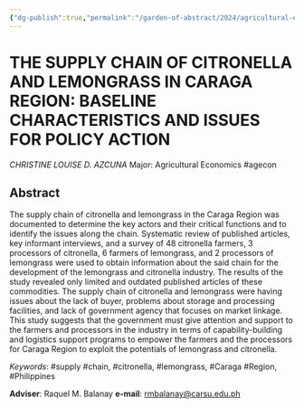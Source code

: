 ```yaml
---
{"dg-publish":true,"permalink":"/garden-of-abstract/2024/agricultural-economics-azcuna/","created":"2024-05-23T15:55:42.788+08:00"}
---
```


# THE SUPPLY CHAIN OF CITRONELLA AND LEMONGRASS IN CARAGA REGION: BASELINE CHARACTERISTICS AND ISSUES FOR POLICY ACTION
*CHRISTINE LOUISE D. AZCUNA*
Major: Agricultural Economics #agecon 
## Abstract
The supply chain of citronella and lemongrass in the Caraga Region was documented to determine the key actors and their critical functions and to identify the issues along the chain. Systematic review of published articles, key informant interviews, and a survey of 48 citronella farmers, 3 processors of citronella, 6 farmers of lemongrass, and 2 processors of lemongrass were used to obtain information about the said chain for the development of the lemongrass and citronella industry. The results of the study revealed only limited and outdated published articles of these commodities. The supply chain of citronella and lemongrass were having issues about the lack of buyer, problems about storage and processing facilities, and lack of government agency that focuses on market linkage. This study suggests that the government must give attention and support to the farmers and processors in the industry in terms of capability-building and logistics support programs to empower the farmers and the processors for Caraga Region to exploit the potentials of lemongrass and citronella.

*Keywords*: #supply #chain, #citronella, #lemongrass, #Caraga #Region, #Philippines

**Adviser**: Raquel M. Balanay
**e-mail**: rmbalanay@carsu.edu.ph